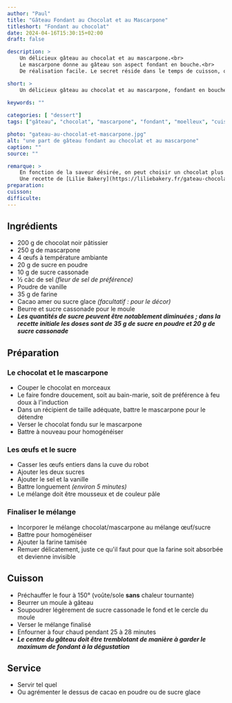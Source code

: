 ```yaml
---
author: "Paul"
title: "Gâteau Fondant au Chocolat et au Mascarpone"
titleshort: "Fondant au chocolat"
date: 2024-04-16T15:30:15+02:00
draft: false

description: >
    Un délicieux gâteau au chocolat et au mascarpone.<br>
    Le mascarpone donne au gâteau son aspect fondant en bouche.<br>
    De réalisation facile. Le secret réside dans le temps de cuisson, qui doit être court.

short: >
    Un délicieux gâteau au chocolat et au mascarpone, fondant en bouche.
    
keywords: ""

categories: [ "dessert"]
tags: ["gâteau", "chocolat", "mascarpone", "fondant", "moelleux", "cuisson", "oeufs", "farine"]

photo: "gateau-au-chocolat-et-mascarpone.jpg"
alt: "une part de gâteau fondant au chocolat et au mascarpone"
caption: ""
source: ""

remarque: >
    En fonction de la saveur désirée, on peut choisir un chocolat plus ou moins corsé<br>
    Une recette de [Lilie Bakery](https://liliebakery.fr/gateau-chocolat-mascarpone/)
preparation: 
cuisson: 
difficulte:
---
```



## Ingrédients
- 200 g de chocolat noir pâtissier
- 250 g de mascarpone
- 4 &oelig;ufs à température ambiante
- 20 g de sucre en poudre
- 10 g de sucre cassonade
- &frac12; càc de sel *(fleur de sel de préférence)*
- Poudre de vanille
- 35 g de farine
- Cacao amer ou sucre glace *(facultatif : pour le décor)*
- Beurre et sucre cassonade pour le moule
- ***Les quantités de sucre peuvent être notablement diminuées ; dans la recette initiale les doses sont de 35 g de sucre en poudre et 20 g de sucre cassonade***
## Préparation
### Le chocolat et le mascarpone
- Couper le chocolat en morceaux
- Le faire fondre doucement, soit au bain-marie, soit de préférence à feu doux à l'induction
- Dans un récipient de taille adéquate, battre le mascarpone pour le détendre
- Verser le chocolat fondu sur le mascarpone
- Battre à nouveau pour homogénéiser
### Les &oelig;ufs et le sucre
- Casser les &oelig;ufs entiers dans la cuve du robot
- Ajouter les deux sucres
- Ajouter le sel et la vanille
- Battre longuement *(environ 5 minutes)*
- Le mélange doit être mousseux et de couleur pâle
### Finaliser le mélange
- Incorporer le mélange chocolat/mascarpone au mélange &oelig;uf/sucre
- Battre pour homogénéiser
- Ajouter la farine tamisée
- Remuer délicatement, juste ce qu'il faut pour que la farine soit absorbée et devienne invisible
## Cuisson
- Préchauffer le four à 150° (voûte/sole **sans** chaleur tournante)
- Beurrer un moule à gâteau
- Soupoudrer légèrement de sucre cassonade le fond et le cercle du moule
- Verser le mélange finalisé
- Enfourner à four chaud pendant 25 à 28 minutes
- ***Le centre du gâteau doit être tremblotant de manière à garder le maximum de fondant à la dégustation***
## Service
- Servir tel quel
- Ou agrémenter le dessus de cacao en poudre ou de sucre glace

